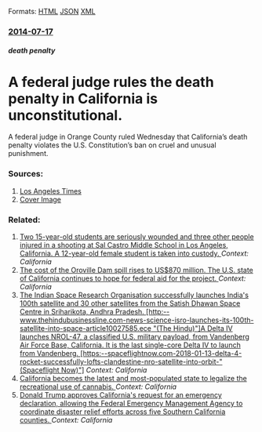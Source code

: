 
Formats: [HTML](/news/2014/07/17/a-federal-judge-rules-the-death-penalty-in-california-is-unconstitutional.html)  [JSON](/news/2014/07/17/a-federal-judge-rules-the-death-penalty-in-california-is-unconstitutional.json)  [XML](/news/2014/07/17/a-federal-judge-rules-the-death-penalty-in-california-is-unconstitutional.xml)  

### [2014-07-17](/news/2014/07/17/index.md)

##### death penalty
# A federal judge rules the death penalty in California is unconstitutional. 

A federal judge in Orange County ruled Wednesday that California’s death penalty violates the U.S. Constitution’s ban on cruel and unusual punishment.


### Sources:

1. [Los Angeles Times](http://www.latimes.com/local/lanow/la-me-ln-california-death-penalty-ruled-unconstitutional-20140716-story.html)
1. [Cover Image](http://www.trbimg.com/img-53c6d6ec/turbine/la-me-ln-california-death-penalty-ruled-unconstitutional-20140716)

### Related:

1. [Two 15-year-old students are seriously wounded and three other people injured in a shooting at Sal Castro Middle School in Los Angeles, California. A 12-year-old female student is taken into custody. ](/news/2018/02/1/two-15-year-old-students-are-seriously-wounded-and-three-other-people-injured-in-a-shooting-at-sal-castro-middle-school-in-los-angeles-cali.md) _Context: California_
2. [The cost of the Oroville Dam spill rises to US$870 million. The U.S. state of California continues to hope for federal aid for the project. ](/news/2018/01/26/the-cost-of-the-oroville-dam-spill-rises-to-us-870-million-the-u-s-state-of-california-continues-to-hope-for-federal-aid-for-the-project.md) _Context: California_
3. [The Indian Space Research Organisation successfully launches India's 100th satellite and 30 other satellites from the Satish Dhawan Space Centre in Sriharikota, Andhra Pradesh. [http:--www.thehindubusinessline.com-news-science-isro-launches-its-100th-satellite-into-space-article10027585.ece "(The Hindu)"]A Delta IV launches NROL-47, a classified U.S. military payload, from Vandenberg Air Force Base, California. It is the last single-core Delta IV to launch from Vandenberg. [https:--spaceflightnow.com-2018-01-13-delta-4-rocket-successfully-lofts-clandestine-nro-satellite-into-orbit-"(Spaceflight Now)"]](/news/2018/01/12/the-indian-space-research-organisation-successfully-launches-indiaas-100th-satellite-and-30-other-satellites-from-the-satish-dhawan-space.md) _Context: California_
4. [California becomes the latest and most-populated state to legalize the recreational use of cannabis. ](/news/2018/01/1/california-becomes-the-latest-and-most-populated-state-to-legalize-the-recreational-use-of-cannabis.md) _Context: California_
5. [Donald Trump approves California's request for an emergency declaration, allowing the Federal Emergency Management Agency to coordinate disaster relief efforts across five Southern California counties. ](/news/2017/12/8/donald-trump-approves-california-s-request-for-an-emergency-declaration-allowing-the-federal-emergency-management-agency-to-coordinate-disa.md) _Context: California_
